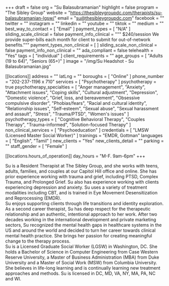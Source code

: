 +++
draft = false
org = "Su Balasubramanian"
highlight = false
program = "The Sibley Group"
website = "https://thesibleygroupdc.com/therapists/su-balasubramanian-lgsw/"
email = "su@thesibleygroupdc.com"
facebook = ""
twitter = ""
instagram = ""
linkedin = ""
youtube = ""
tiktok = ""
medium = ""
best_way_to_contact = [ "Email" ]
payment_types = [ "N/A" ]
sliding_scale_clinical = false
payment_info_clinical = """
$240/session
We provide super-bills each month for client to submit for out-of-network benefits."""
payment_types_non_clinical = [ ]
sliding_scale_non_clinical = false
payment_info_non_clinical = ""
ada_compliant = false
telehealth = "Yes"
tags = [ "individual" ]
client_requirements = ""
age_groups = [ "Adults (19 to 64)", "Seniors (65+)" ]
image = "/img/Su Headshot - Su Balasubramanian.jpg"

[[locations]]
address = ""
latLng = ""
boroughs = [ "Online" ]
phone_number = "202-237-1196 x 710"
services = [ "Psychotherapy" ]
psychotherapy = true
psychotherapy_specialties = [
  "Anger management",
  "Anxiety",
  "Attachment issues",
  "Coping skills",
  "Cultural adjustment",
  "Depression",
  "Domestic violence",
  "Grief, loss, and bereavement",
  "Obsessive compulsive disorder",
  "Phobias/fears",
  "Racial and cultural identity",
  "Relationship issues",
  "Self-esteem",
  "Sexual abuse",
  "Sexual harassment and assault",
  "Stress",
  "Trauma/PTSD",
  "Women's issues"
]
psychotherapy_types = [
  "Cognitive Behavioral Therapy",
  "Couples Therapy",
  "Trauma-informed",
  "Solution-focused Therapy"
]
non_clinical_services = [ "Psychoeducation" ]
credentials = [ "LMSW (Licensed Master Social Worker)" ]
trainings = "EMDR, Gottman"
languages = [ "English", "Tamil" ]
new_clients = "Yes"
new_clients_detail = ""
parking = ""
staff_gender = [ "Female" ]

  [[locations.hours_of_operation]]
  day_hours = "M-F. 9am-6pm"
+++

Su is a Resident Therapist at The Sibley Group, and she works with teens, adults, families, and couples at our Capitol Hill office and online. She has prior experience working with trauma and grief, including PTSD, Complex Trauma, and Prolonged Grief. Su also has experience working with clients experiencing depression and anxiety. Su uses a variety of treatment modalities including CBT, and is trained in Eye Movement Desensitization and Reprocessing (EMDR). <br>
Su enjoys supporting clients through life transitions and identity exploration. As a second career therapist, Su has deep respect for the therapeutic relationship and an authentic, intentional approach to her work. After two decades working in the international development and private marketing sectors, Su recognized the mental health gaps in healthcare systems in the US and around the world and decided to turn her career towards clinical mental health practice. She brings her passion for creating meaningful change to the therapy process. <br>
Su is a Licensed Graduate Social Worker (LGSW) in Washington, DC. She holds a Bachelor of Science in Computer Engineering from Case Western Reserve University, a Master of Business Administration (MBA) from Duke University and a Master of Social Work (MSW) from Columbia University. She believes in life-long learning and is continually learning new treatment approaches and methods. Su is licensed in DC, MD, VA, NY, MA, PA, NC and WI. <br>
